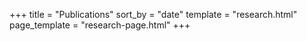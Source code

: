 +++
title = "Publications"
sort_by = "date"
template = "research.html"
page_template = "research-page.html"
+++